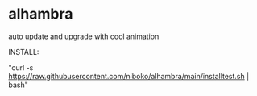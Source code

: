 # alhambra
auto update and upgrade with cool animation

INSTALL:

"curl -s https://raw.githubusercontent.com/niboko/alhambra/main/installtest.sh | bash"

